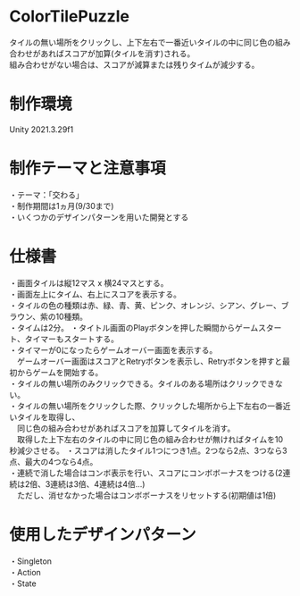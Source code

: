 # ColorTilePuzzle
タイルの無い場所をクリックし、上下左右で一番近いタイルの中に同じ色の組み合わせがあればスコアが加算(タイルを消す)される。   
組み合わせがない場合は、スコアが減算または残りタイムが減少する。

# 制作環境
Unity 2021.3.29f1

# 制作テーマと注意事項
・テーマ：「交わる」   
・制作期間は1ヵ月(9/30まで)   
・いくつかのデザインパターンを用いた開発とする   

# 仕様書
・画面タイルは縦12マス x 横24マスとする。   
・画面左上にタイム、右上にスコアを表示する。  
・タイルの色の種類は赤、緑、青、黄、ピンク、オレンジ、シアン、グレー、ブラウン、紫の10種類。   
・タイムは2分。 
・タイトル画面のPlayボタンを押した瞬間からゲームスタート、タイマーもスタートする。  
・タイマーが0になったらゲームオーバー画面を表示する。  
　ゲームオーバー画面はスコアとRetryボタンを表示し、Retryボタンを押すと最初からゲームを開始する。  
・タイルの無い場所のみクリックできる。タイルのある場所はクリックできない。   
・タイルの無い場所をクリックした際、クリックした場所から上下左右の一番近いタイルを取得し、   
　同じ色の組み合わせがあればスコアを加算してタイルを消す。  
　取得した上下左右のタイルの中に同じ色の組み合わせが無ければタイムを10秒減少させる。
・スコアは消したタイル1つにつき1点。2つなら2点、3つなら3点、最大の4つなら4点。  
・連続で消した場合はコンボ表示を行い、スコアにコンボボーナスをつける(2連続は2倍、3連続は3倍、4連続は4倍...)  
　ただし、消せなかった場合はコンボボーナスをリセットする(初期値は1倍)
  
# 使用したデザインパターン
・Singleton  
・Action  
・State
